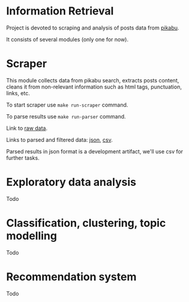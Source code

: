 # Information Retrieval
Project is devoted to scraping and analysis of posts data from [pikabu](https://pikabu.ru/).

It consists of several modules (only one for now).

# Scraper
This module collects data from pikabu search, extracts posts content, cleans it from non-relevant information such as 
html tags, punctuation, links, etc.

To start scraper use `make run-scraper` command.

To parse results use `make run-parser` command.

Link to [raw data](https://drive.google.com/file/d/1wks28mEpYz0mcH7P5NFgkbmqD_Lr8e6g/view?usp=sharing).

Links to parsed and filtered data:
[json](https://drive.google.com/file/d/13SpMgAgtzSgak1HAetFyosJ-Ufb3buL1/view?usp=sharing), 
[csv](https://drive.google.com/file/d/12N_jXxV0lMkkg2dGqrtpG2aovqMmrUmA/view?usp=sharing).

Parsed results in json format is a development artifact, we'll use csv for further tasks.
# Exploratory data analysis
Todo

# Classification, clustering, topic modelling
Todo

# Recommendation system
Todo
